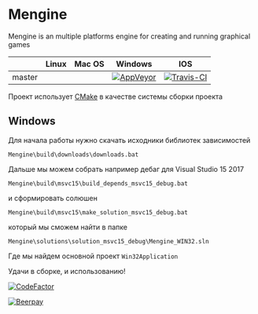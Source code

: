 # Mengine

Mengine is an multiple platforms engine for creating and running graphical games

|         | Linux  | Mac OS | Windows |   IOS   |
| ------- | ------ | ------ | ------- | ------- |
| master  | | | [![AppVeyor](https://ci.appveyor.com/api/projects/status/w9l085j2o2qn3ua5?svg=true)](https://ci.appveyor.com/project/irov/mengine) | [![Travis-CI](https://travis-ci.org/irov/Mengine.svg?branch=master)](https://travis-ci.org/irov/Mengine) |


Проект использует [CMake](https://cmake.org/) в качестве cистемы сборки проекта

## Windows
Для начала работы нужно скачать исходники библиотек зависимостей

`Mengine\build\downloads\downloads.bat`
    
Дальше мы можем собрать например дебаг для Visual Studio 15 2017

`Mengine\build\msvc15\build_depends_msvc15_debug.bat`

и сформировать солюшен

`Mengine\build\msvc15\make_solution_msvc15_debug.bat`
    
который мы сможем найти в папке

`Mengine\solutions\solution_msvc15_debug\Mengine_WIN32.sln`
    
Где мы найдем основной проект `Win32Application`

Удачи в сборке, и использованию!

[![CodeFactor](https://www.codefactor.io/repository/github/irov/mengine/badge)](https://www.codefactor.io/repository/github/irov/mengine)

[![Beerpay](https://beerpay.io/irov/Mengine/badge.svg?style=flat)](https://beerpay.io/irov/Mengine)

